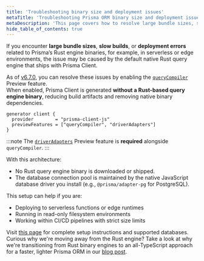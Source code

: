 ```yaml
---
title: 'Troubleshooting binary size and deployment issues'
metaTitle: 'Troubleshooting Prisma ORM binary size and deployment issues'
metaDescription: 'This page covers how to resolve large bundle sizes, slow builds, and deployment errors caused by Prisma ORM Rust engine binaries'
hide_table_of_contents: true
---
```


If you encounter **large bundle sizes**, **slow builds**, or **deployment errors** related to Prisma’s Rust engine binaries, for example, in serverless or edge environments, the issue may be caused by the default native Rust query engine that ships with Prisma Client.

As of [v6.7.0](https://pris.ly/release/6.7.0), you can resolve these issues by enabling the [`queryCompiler`](/orm/prisma-client/setup-and-configuration/no-rust-engine) Preview feature.  
When enabled, Prisma Client is generated **without a Rust-based query engine binary**, reducing build artifacts and removing native binary dependencies.

```prisma
generator client {
  provider        = "prisma-client-js"
  previewFeatures = ["queryCompiler", "driverAdapters"]
}
```

:::note
The [`driverAdapters`](/orm/overview/databases/database-drivers#driver-adapters) Preview feature is **required** alongside `queryCompiler`.
:::

With this architecture:

- No Rust query engine binary is downloaded or shipped.
- The database connection pool is maintained by the native JavaScript database driver you install (e.g., `@prisma/adapter-pg` for PostgreSQL).

This setup can help if you are:

- Deploying to serverless functions or edge runtimes
- Running in read-only filesystem environments
- Working within CI/CD pipelines with strict size limits

Visit [this page](/orm/prisma-client/setup-and-configuration/no-rust-engine) for complete setup instructions and supported databases. Curious why we're moving away from the Rust engine? Take a look at why we're transitioning from Rust binary engines to an all-TypeScript approach for a faster, lighter Prisma ORM in our [blog post](https://www.prisma.io/blog/try-the-new-rust-free-version-of-prisma-orm-early-access).
